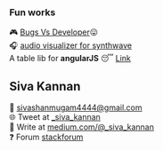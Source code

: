 ### Fun works
:video_game: [Bugs Vs Developer](https://shivashanmugam.github.io/bugs-vs-developer/):stuck_out_tongue:  
:headphones: [audio visualizer for synthwave](https://shivashanmugam.github.io/Web-Audio-API-With-visualizer/)  
A table lib for **angularJS** :sleeping: [Link](https://shivashanmugam.github.io/table-almighty/)  

## Siva Kannan
:email: sivashanmugam4444@gmail.com  
:globe_with_meridians: Tweet at [_siva_kannan](https://twitter.com/_siva_kannan)  
:newspaper: Write at [medium.com/@_siva_kannan](https://medium.com/@_siva_kannan)  
:question: Forum [stackforum](https://stackexchange.com/users/2388429/sivashanmugam-kannan?tab=accounts)
